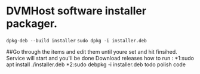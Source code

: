 # DVMHost software installer packager.

`dpkg-deb --build installer`
`sudo dpkg -i installer.deb`

##Go through the items and edit them until youre set and hit finsihed. Service will start and you'll be done
Download releases
how to run :
*1:sudo apt install ./installer.deb
*2:sudo debpkg -i installer.deb
todo
polish code
